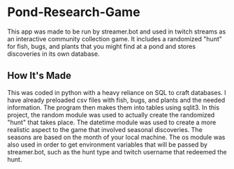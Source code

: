 # Pond-Research-Game
This app was made to be run by streamer.bot and used in twitch streams as an interactive community collection game. It includes a randomized "hunt" for fish, bugs, and plants that you might find at a pond and stores discoveries in its own database.

## How It's Made
This was coded in python with a heavy reliance on SQL to craft databases. I have already preloaded csv files with fish, bugs, and plants and the needed information. The program then makes them into tables using sqlit3. In this project, the random module was used to actually create the randomized "hunt" that takes place. The datetime module was used to create a more realistic aspect to the game that involved seasonal discoveries. The seasons are based on the month of your local machine. The os module was also used in order to get environment variables that will be passed by streamer.bot, such as the hunt type and twitch username that redeemed the hunt.


